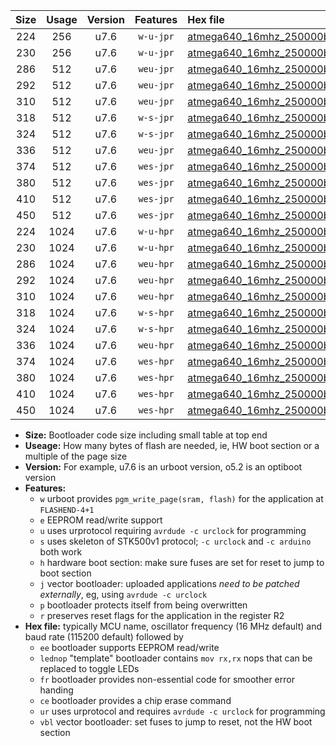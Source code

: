 |Size|Usage|Version|Features|Hex file|
|:-:|:-:|:-:|:-:|:--|
|224|256|u7.6|`w-u-jpr`|[atmega640_16mhz_250000bps_ur_vbl.hex](https://raw.githubusercontent.com/stefanrueger/urboot/main/bootloaders/atmega640/fcpu_16mhz/250000_bps/atmega640_16mhz_250000bps_ur_vbl.hex)|
|230|256|u7.6|`w-u-jpr`|[atmega640_16mhz_250000bps_lednop_ur_vbl.hex](https://raw.githubusercontent.com/stefanrueger/urboot/main/bootloaders/atmega640/fcpu_16mhz/250000_bps/atmega640_16mhz_250000bps_lednop_ur_vbl.hex)|
|286|512|u7.6|`weu-jpr`|[atmega640_16mhz_250000bps_ee_ur_vbl.hex](https://raw.githubusercontent.com/stefanrueger/urboot/main/bootloaders/atmega640/fcpu_16mhz/250000_bps/atmega640_16mhz_250000bps_ee_ur_vbl.hex)|
|292|512|u7.6|`weu-jpr`|[atmega640_16mhz_250000bps_ee_lednop_ur_vbl.hex](https://raw.githubusercontent.com/stefanrueger/urboot/main/bootloaders/atmega640/fcpu_16mhz/250000_bps/atmega640_16mhz_250000bps_ee_lednop_ur_vbl.hex)|
|310|512|u7.6|`weu-jpr`|[atmega640_16mhz_250000bps_ee_lednop_fr_ur_vbl.hex](https://raw.githubusercontent.com/stefanrueger/urboot/main/bootloaders/atmega640/fcpu_16mhz/250000_bps/atmega640_16mhz_250000bps_ee_lednop_fr_ur_vbl.hex)|
|318|512|u7.6|`w-s-jpr`|[atmega640_16mhz_250000bps_vbl.hex](https://raw.githubusercontent.com/stefanrueger/urboot/main/bootloaders/atmega640/fcpu_16mhz/250000_bps/atmega640_16mhz_250000bps_vbl.hex)|
|324|512|u7.6|`w-s-jpr`|[atmega640_16mhz_250000bps_lednop_vbl.hex](https://raw.githubusercontent.com/stefanrueger/urboot/main/bootloaders/atmega640/fcpu_16mhz/250000_bps/atmega640_16mhz_250000bps_lednop_vbl.hex)|
|336|512|u7.6|`weu-jpr`|[atmega640_16mhz_250000bps_ee_lednop_fr_ce_ur_vbl.hex](https://raw.githubusercontent.com/stefanrueger/urboot/main/bootloaders/atmega640/fcpu_16mhz/250000_bps/atmega640_16mhz_250000bps_ee_lednop_fr_ce_ur_vbl.hex)|
|374|512|u7.6|`wes-jpr`|[atmega640_16mhz_250000bps_ee_vbl.hex](https://raw.githubusercontent.com/stefanrueger/urboot/main/bootloaders/atmega640/fcpu_16mhz/250000_bps/atmega640_16mhz_250000bps_ee_vbl.hex)|
|380|512|u7.6|`wes-jpr`|[atmega640_16mhz_250000bps_ee_lednop_vbl.hex](https://raw.githubusercontent.com/stefanrueger/urboot/main/bootloaders/atmega640/fcpu_16mhz/250000_bps/atmega640_16mhz_250000bps_ee_lednop_vbl.hex)|
|410|512|u7.6|`wes-jpr`|[atmega640_16mhz_250000bps_ee_lednop_fr_vbl.hex](https://raw.githubusercontent.com/stefanrueger/urboot/main/bootloaders/atmega640/fcpu_16mhz/250000_bps/atmega640_16mhz_250000bps_ee_lednop_fr_vbl.hex)|
|450|512|u7.6|`wes-jpr`|[atmega640_16mhz_250000bps_ee_lednop_fr_ce_vbl.hex](https://raw.githubusercontent.com/stefanrueger/urboot/main/bootloaders/atmega640/fcpu_16mhz/250000_bps/atmega640_16mhz_250000bps_ee_lednop_fr_ce_vbl.hex)|
|224|1024|u7.6|`w-u-hpr`|[atmega640_16mhz_250000bps_ur.hex](https://raw.githubusercontent.com/stefanrueger/urboot/main/bootloaders/atmega640/fcpu_16mhz/250000_bps/atmega640_16mhz_250000bps_ur.hex)|
|230|1024|u7.6|`w-u-hpr`|[atmega640_16mhz_250000bps_lednop_ur.hex](https://raw.githubusercontent.com/stefanrueger/urboot/main/bootloaders/atmega640/fcpu_16mhz/250000_bps/atmega640_16mhz_250000bps_lednop_ur.hex)|
|286|1024|u7.6|`weu-hpr`|[atmega640_16mhz_250000bps_ee_ur.hex](https://raw.githubusercontent.com/stefanrueger/urboot/main/bootloaders/atmega640/fcpu_16mhz/250000_bps/atmega640_16mhz_250000bps_ee_ur.hex)|
|292|1024|u7.6|`weu-hpr`|[atmega640_16mhz_250000bps_ee_lednop_ur.hex](https://raw.githubusercontent.com/stefanrueger/urboot/main/bootloaders/atmega640/fcpu_16mhz/250000_bps/atmega640_16mhz_250000bps_ee_lednop_ur.hex)|
|310|1024|u7.6|`weu-hpr`|[atmega640_16mhz_250000bps_ee_lednop_fr_ur.hex](https://raw.githubusercontent.com/stefanrueger/urboot/main/bootloaders/atmega640/fcpu_16mhz/250000_bps/atmega640_16mhz_250000bps_ee_lednop_fr_ur.hex)|
|318|1024|u7.6|`w-s-hpr`|[atmega640_16mhz_250000bps.hex](https://raw.githubusercontent.com/stefanrueger/urboot/main/bootloaders/atmega640/fcpu_16mhz/250000_bps/atmega640_16mhz_250000bps.hex)|
|324|1024|u7.6|`w-s-hpr`|[atmega640_16mhz_250000bps_lednop.hex](https://raw.githubusercontent.com/stefanrueger/urboot/main/bootloaders/atmega640/fcpu_16mhz/250000_bps/atmega640_16mhz_250000bps_lednop.hex)|
|336|1024|u7.6|`weu-hpr`|[atmega640_16mhz_250000bps_ee_lednop_fr_ce_ur.hex](https://raw.githubusercontent.com/stefanrueger/urboot/main/bootloaders/atmega640/fcpu_16mhz/250000_bps/atmega640_16mhz_250000bps_ee_lednop_fr_ce_ur.hex)|
|374|1024|u7.6|`wes-hpr`|[atmega640_16mhz_250000bps_ee.hex](https://raw.githubusercontent.com/stefanrueger/urboot/main/bootloaders/atmega640/fcpu_16mhz/250000_bps/atmega640_16mhz_250000bps_ee.hex)|
|380|1024|u7.6|`wes-hpr`|[atmega640_16mhz_250000bps_ee_lednop.hex](https://raw.githubusercontent.com/stefanrueger/urboot/main/bootloaders/atmega640/fcpu_16mhz/250000_bps/atmega640_16mhz_250000bps_ee_lednop.hex)|
|410|1024|u7.6|`wes-hpr`|[atmega640_16mhz_250000bps_ee_lednop_fr.hex](https://raw.githubusercontent.com/stefanrueger/urboot/main/bootloaders/atmega640/fcpu_16mhz/250000_bps/atmega640_16mhz_250000bps_ee_lednop_fr.hex)|
|450|1024|u7.6|`wes-hpr`|[atmega640_16mhz_250000bps_ee_lednop_fr_ce.hex](https://raw.githubusercontent.com/stefanrueger/urboot/main/bootloaders/atmega640/fcpu_16mhz/250000_bps/atmega640_16mhz_250000bps_ee_lednop_fr_ce.hex)|

- **Size:** Bootloader code size including small table at top end
- **Useage:** How many bytes of flash are needed, ie, HW boot section or a multiple of the page size
- **Version:** For example, u7.6 is an urboot version, o5.2 is an optiboot version
- **Features:**
  + `w` urboot provides `pgm_write_page(sram, flash)` for the application at `FLASHEND-4+1`
  + `e` EEPROM read/write support
  + `u` uses urprotocol requiring `avrdude -c urclock` for programming
  + `s` uses skeleton of STK500v1 protocol; `-c urclock` and `-c arduino` both work
  + `h` hardware boot section: make sure fuses are set for reset to jump to boot section
  + `j` vector bootloader: uploaded applications *need to be patched externally*, eg, using `avrdude -c urclock`
  + `p` bootloader protects itself from being overwritten
  + `r` preserves reset flags for the application in the register R2
- **Hex file:** typically MCU name, oscillator frequency (16 MHz default) and baud rate (115200 default) followed by
  + `ee` bootloader supports EEPROM read/write
  + `lednop` "template" bootloader contains `mov rx,rx` nops that can be replaced to toggle LEDs
  + `fr` bootloader provides non-essential code for smoother error handing
  + `ce` bootloader provides a chip erase command
  + `ur` uses urprotocol and requires `avrdude -c urclock` for programming
  + `vbl` vector bootloader: set fuses to jump to reset, not the HW boot section
